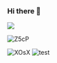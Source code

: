 ### Hi there 👋
![](https://i.gifer.com/xw.gif)
<!--
**allangmz/allangmz** is a ✨ _special_ ✨ repository because its `README.md` (this file) appears on your GitHub profile.

Here are som

![Z5cP (1)](https://user-images.githubusercontent.com/94965949/176406901-f6e49437-ad8d-4afc-bb6e-63bff8cf604d.gif)



e ideas to get you started:

- 🔭 I’m currently working on ...
- 🌱 I’m currently learning ...
- 👯 I’m looking to collaborate on ...
- 🤔 I’m looking for help with ...
- 💬 Ask me about ...
- 📫 How to reach me: ...
- 😄 Pronouns: ...
- ⚡ Fun fact: ...
-->
![Z5cP](https://user-images.githubusercontent.com/94965949/176407773-eeef7e7d-9a95-41f0-a221-331fa4467d3b.gif)

![XOsX](https://user-images.githubusercontent.com/94965949/176406518-e985b7f5-44af-439f-9614-772385c89c64.gif)
![test](https://user-images.githubusercontent.com/94965949/176407786-56add1e5-5099-42c7-8a3c-84fd057e97e0.gif)
